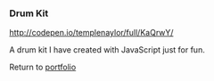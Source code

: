 ### Drum Kit

http://codepen.io/templenaylor/full/KaQrwY/

A drum kit I have created with JavaScript just for fun.

Return to [portfolio](../../)
